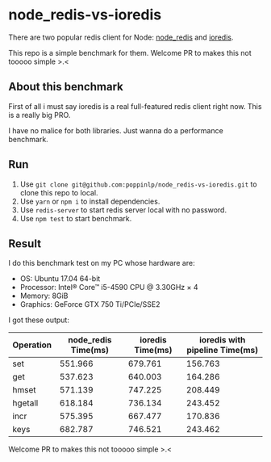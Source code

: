 # node\_redis-vs-ioredis

There are two popular redis client for Node: [node\_redis](https://github.com/NodeRedis/node_redis) and [ioredis](https://github.com/luin/ioredis).

This repo is a simple benchmark for them. Welcome PR to makes this not tooooo simple >.<

## About this benchmark

First of all i must say ioredis is a real full-featured redis client right now. This is a really big PRO.

I have no malice for both libraries. Just wanna do a performance benchmark.

## Run

1. Use `git clone git@github.com:poppinlp/node_redis-vs-ioredis.git` to clone this repo to local.
1. Use `yarn` or `npm i` to install dependencies.
1. Use `redis-server` to start redis server local with no password.
1. Use `npm test` to start benchmark.

## Result

I do this benchmark test on my PC whose hardware are:

- OS: Ubuntu 17.04 64-bit
- Processor: Intel® Core™ i5-4590 CPU @ 3.30GHz × 4 
- Memory: 8GiB
- Graphics: GeForce GTX 750 Ti/PCIe/SSE2

I got these output:

| Operation | node_redis Time(ms) | ioredis Time(ms) | ioredis with pipeline Time(ms) |
| --- | --- |--- |--- |
| set | 551.966 | 679.761 | 156.763 |
| get | 537.623 | 640.003 | 164.286 |
| hmset | 571.139 | 747.225 | 208.449 |
| hgetall | 618.184 | 736.134 | 243.452 |
| incr | 575.395 | 667.477 | 170.836|
| keys | 682.787 | 746.521 | 243.462 |

Welcome PR to makes this not tooooo simple >.<
